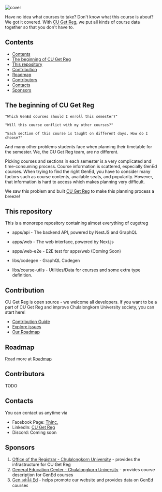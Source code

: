 ![cover](https://user-images.githubusercontent.com/33742791/142388797-fa14bcfa-b01e-45ab-a271-bfdeeb26285f.png)

<!--- insert badge here --->
<!-- we need badge -->

Have no idea what courses to take? Don't know what this course is about? We got it covered. With [CU Get Reg](https://cugetreg.com), we put all kinds of course data together so that you don't have to.

## Contents

- [Contents](#contents)
- [The beginning of CU Get Reg](#the-beginning-of-cu-get-reg)
- [This repository](#this-repository)
- [Contribution](#contribution)
- [Roadmap](#roadmap)
- [Contributors](#contributors)
- [Contacts](#contacts)
- [Sponsors](#sponsors)

<div id="beginning-of-cu-get-reg"></div>

## The beginning of CU Get Reg

    "Which GenEd courses should I enroll this semester?"

    "Will this course conflict with my other courses?"

    "Each section of this course is taught on different days. How do I choose?"

And many other problems students face when planning their timetable for the semester. We, the CU Get Reg team, are no different.

Picking courses and sections in each semester is a very complicated and time-consuming process. Course information is scattered, especially GenEd courses. When trying to find the right GenEd, you have to consider many factors such as course contents, available seats, and popularity. However, that information is hard to access which makes planning very difficult.

We saw this problem and built [CU Get Reg](https://cugetreg.com) to make this planning process a breeze!

<div id="related-repositories"></div>

## This repository

This is a monorepo repository containing almost everything of cugetreg

- apps/api - The backend API, powered by NestJS and GraphQL
- apps/web - The web interface, powered by Next.js
- apps/web-e2e - E2E test for apps/web (Coming Soon)

- libs/codegen - GraphQL Codegen
- libs/course-utils - Utilities/Data for courses and some extra type definition.

<div id="contribution"></div>

## Contribution

CU Get Reg is open source - we welcome all developers. If you want to be a part of CU Get Reg and improve Chulalongkorn University society, you can start here!

- [Contribution Guide](https://github.com/thinc-org/cugetreg/wiki/Contribution-Guide)
- [Explore issues](https://github.com/thinc-org/cugetreg/issues)
- [Our Roadmap](https://github.com/thinc-org/cugetreg/wiki/Contribution-Guide)

<div id="roadmap"></div>

## Roadmap

Read more at [Roadmap](https://github.com/thinc-org/cugetreg/wiki/Contribution-Guide)

<div id="contributors"></div>

## Contributors

TODO

<div id="contacts"></div>

## Contacts

You can contact us anytime via

- Facebook Page: [Thinc.](https://www.facebook.com/ThailandIncubator)
- LinkedIn: [CU Get Reg](https://www.linkedin.com/company/cugetreg)
- Discord: Coming soon

<div id="sponsors"></div>

## Sponsors

1. [Office of the Registrar - Chulalongkorn University](https://www.reg.chula.ac.th) - provides the infrastructure for CU Get Reg
2. [General Education Center - Chulalongkorn University](https://www.gened.chula.ac.th) - provides course description for GenEd courses
3. [Gen อย่าได้ Ed](https://www.facebook.com/genedahs) - helps promote our website and provides data on GenEd courses
